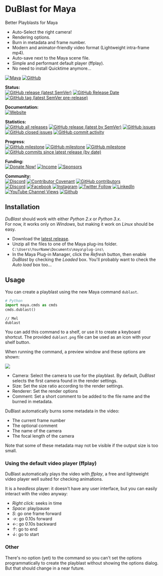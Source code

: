 # DuBlast for Maya

Better Playblasts for Maya

- Auto-Select the right camera!
- Rendering options.
- Burn in metadata and frame number.
- Modern and animator-friendly video format (Lightweight intra-frame mp4).
- Auto-save next to the Maya scene file.
- Simple and performant default player (ffplay).
- No need to install Quicktime anymore...

[![Maya](https://img.shields.io/badge/Maya-Win-informational?color=lightgrey&logo=autodesk)](#) [![GitHub](https://img.shields.io/github/license/RxLaboratory/Duik?color=lightgrey)](LICENSE.md)

<!-- status -->
**Status:**  
[![GitHub release (latest SemVer)](https://img.shields.io/github/v/release/RxLaboratory/DuBlast-Maya?color=brightgreen)](https://github.com/RxLaboratory/DuBlast-Maya/releases) [![GitHub Release Date](https://img.shields.io/github/release-date/RxLaboratory/DuBlast-Maya)](https://github.com/RxLaboratory/DuBlast-Maya/releases) [![GitHub tag (latest SemVer pre-release)](https://img.shields.io/github/v/tag/RxLaboratory/DuBlast-Maya?include_prereleases&label=testing)](https://github.com/RxLaboratory/DuBlast-Maya/tags)
<!-- end:status -->

**Documentation:**  
[![Website](https://img.shields.io/badge/website-RxLab-informational)](https://rxlaboratory.org/tools/dublast-for-maya/)

<!-- statistics -->
**Statistics:**  
[![GitHub all releases](https://img.shields.io/github/downloads/RxLaboratory/DuBlast-Maya/total)](https://github.com/RxLaboratory/DuBlast-Maya/releases) [![GitHub release (latest by SemVer)](https://img.shields.io/github/downloads/RxLaboratory/DuBlast-Maya/latest/total?sort=semver)](https://github.com/RxLaboratory/DuBlast-Maya/releases) [![GitHub issues](https://img.shields.io/github/issues-raw/RxLaboratory/DuBlast-Maya)](https://github.com/RxLaboratory/DuBlast-Maya/issues) [![GitHub closed issues](https://img.shields.io/github/issues-closed-raw/RxLaboratory/DuBlast-Maya?color=lightgrey)](https://github.com/RxLaboratory/DuBlast-Maya/issues?q=is%3Aissue+is%3Aclosed) [![GitHub commit activity](https://img.shields.io/github/commit-activity/m/RxLaboratory/DuBlast-Maya)](https://github.com/RxLaboratory/DuBlast-Maya/graphs/commit-activity)<!-- end:statistics -->  

<!-- progress -->
**Progress**:  
[![GitHub milestone](https://img.shields.io/github/milestones/progress-percent/RxLaboratory/DuBlast-Maya/1)](https://github.com/RxLaboratory/DuBlast-Maya/milestone/1) [![GitHub milestone](https://img.shields.io/github/milestones/issues-open/RxLaboratory/DuBlast-Maya/1)](https://github.com/RxLaboratory/DuBlast-Maya/milestone/1) [![GitHub milestone](https://img.shields.io/github/milestones/issues-closed/RxLaboratory/DuBlast-Maya/1)](https://github.com/RxLaboratory/DuBlast-Maya/milestone/1?closed=1) [![GitHub commits since latest release (by date)](https://img.shields.io/github/commits-since/RxLaboratory/DuBlast-Maya/latest)](https://github.com/RxLaboratory/DuBlast-Maya/network)<!-- end:progress --><!-- {1} -->

<!-- funding -->
**Funding:**  
[![Donate Now!](https://img.shields.io/badge/donate%20now!-donate.rxlab.info-blue?logo=heart)](http://donate.rxlab.info) [![Income](https://img.shields.io/endpoint?url=https%3A%2F%2Fversion.rxlab.io%2Fshields%2F%3FmonthlyIncome)](http://donate.rxlab.info) [![Sponsors](https://img.shields.io/endpoint?url=https%3A%2F%2Fversion.rxlab.io%2Fshields%2F%3FnumBackers)](http://donate.rxlab.info)  
<!-- end:funding -->

<!-- community -->
**Community:**  
[![Discord](https://img.shields.io/discord/480782642825134100)](http://chat.rxlab.info) [![Contributor Covenant](https://img.shields.io/badge/Contributor%20Covenant-2.1-4baaaa.svg)](CODE_OF_CONDUCT.md) [![GitHub contributors](https://img.shields.io/github/contributors-anon/RxLaboratory/DuBlast-Maya)](https://github.com/RxLaboratory/DuBlast-Maya/graphs/contributors)  
[![Discord](https://img.shields.io/discord/480782642825134100?logo=discord&style=social&label=Discord)](http://chat.rxlab.info)
[![Facebook](https://img.shields.io/badge/Facebook-1877F2?logo=facebook&style=social)](https://www.facebook.com/rxlaboratory) [![Instagram](https://img.shields.io/badge/Instagram-E4405F?logo=instagram&style=social)](https://www.instagram.com/rxlaboratory/) [![Twitter Follow](https://img.shields.io/twitter/follow/RxLaboratory?label=Twitter&style=social)](https://www.twitter.com/rxlaboratory/) [![LinkedIn](https://img.shields.io/badge/LinkedIn-0077B5?logo=linkedin&style=social)](https://www.linkedin.com/company/RxLaboratory/) [![YouTube Channel Views](https://img.shields.io/youtube/channel/views/UC64qGypBbyM-ia-yf0nFSTg?label=Youtube)](https://www.youtube.com/channel/UC64qGypBbyM-ia-yf0nFSTg) [![Github](https://img.shields.io/github/stars/RxLaboratory?style=social&label=Github)](https://github.com/RxLaboratory)
<!-- end:community -->

## Installation

*DuBlast* should work with either *Python 2.x* or *Python 3.x*.  
For now, it works only on *Windows*, but making it work on *Linux* should be easy.

- Download the [latest release](https://github.com/RxLaboratory/DuMAF_DuBlast/releases).
- Unzip all the files to one of the Maya plug-ins folder.  
    `C:\Users\YourName\Documents\maya\plug-ins\`
- In the Maya Plug-in Manager, click the *Refresh* button, then enable *DuBlast* by checking the *Loaded* box. You'll probably want to check the *Auto load* box too...

## Usage

You can create a playblast using the new Maya command `dublast`.

```py
# Python
import maya.cmds as cmds
cmds.dublast()
```

```mel
// Mel
dublast
```

You can add this command to a shelf, or use it to create a keyboard shortcut. The provided `dublast.png` file can be used as an icon with your shelf button.

When running the command, a preview window and these options are shown:

![](https://github.com/RxLaboratory/DuMAF_DuBlast/blob/main/dublast_screenshot.png?raw=true)

- Camera: Select the camera to use for the playblast. By default, *DuBlast* selects the first camera found in the render settings.
- Size: Set the size ratio according to the render settings.
- Renderer: Set the render options
- Comment: Set a short comment to be added to the file name and the burned in metadata.

DuBlast automatically burns some metadata in the video:

- The current frame number
- The optional comment
- The name of the camera
- The focal length of the camera

Note that some of these metadata may not be visible if the output size is too small.

### Using the default video player (ffplay)

DuBlast automatically plays the video with *ffplay*, a free and lightweight video player well suited for checking animations.

It is a *headless* player: it doesn't have any user interface, but you can easily interact with the video anyway:

- *Right click*: seeks in time
- *Space*: play/pause
- *S*: go one frame forward
- *→*: go 0.10s forward
- *←*: go 0.10s backward
- *↑*: go to end
- *↓*: go to start

### Other

There's no option (yet) to the command so you can't set the options programmatically to create the playblast without showing the options dialog. But that should change in a near future.
